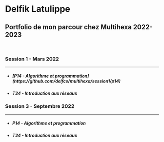 <h1>Delfik Latulippe</h1>
<h2>Portfolio de mon parcour chez Multihexa 2022-2023</h3>
<br>

<h3>Session 1 - Mars 2022</h3>
<hr>

<ul>
  <li>
    <h5>[P14 - Algorithme et programmation](https://github.com/delfcs/multihexa/session1/p14)</h5>
  </li>
  <li>
    <h5>T24 - Introduction aux réseaux</h5>
  </li>
</ul>

<h3>Session 3 - Septembre 2022</h3>
<hr>

<ul>
  <li>
    <h5>P14 - Algorithme et programmation</h5>
  </li>
  <li>
    <h5>T24 - Introduction aux réseaux</h5>
  </li>
</ul>





<!--
**DelfCS/delfcs** is a ✨ _special_ ✨ repository because its `README.md` (this file) appears on your GitHub profile.

Here are some ideas to get you started:

- 🔭 I’m currently working on ...
- 🌱 I’m currently learning ...
- 👯 I’m looking to collaborate on ...
- 🤔 I’m looking for help with ...
- 💬 Ask me about ...
- 📫 How to reach me: ...
- 😄 Pronouns: ...
- ⚡ Fun fact: ...
-->
